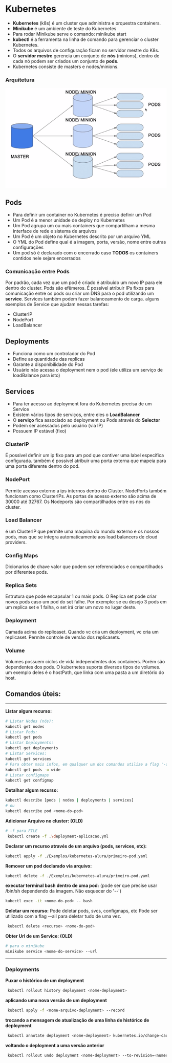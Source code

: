 # Kubernetes

- **Kubernetes** (k8s) é um cluster que administra e orquestra containers.
- **Minikube** é um ambiente de teste do Kubernetes
- Para rodar Minikube serve o comando: minikube start
- **kubectl** é a ferramenta na linha de comando para gerenciar o cluster Kubernetes.
- Todos os arquivos de configuração ficam no servidor mestre do K8s.
- O **servidor mestre** gerencia um conjunto de **nós** (minions), dentro de cada nó podem ser criados um conjunto de **pods**.
- Kubernetes consiste de masters e nodes/minions.
### **Arquitetura**
![Arquitetura Kubernetes](./imgs/k8s_arch.png)

## Pods
- Para definir um container no Kubernetes é preciso definir um Pod
- Um Pod é a menor unidade de deploy no Kubernetes
- Um Pod agrupa um ou mais containers que compartilham a mesma interface de rede e sistema de arquivos
- Um Pod é um objeto no Kubernetes descrito por um arquivo YML
- O YML do Pod define qual é a imagem, porta, versão, nome entre outras configurações
- Um pod só é declarado com o encerrado caso **TODOS** os containers contidos nele sejam encerrados

### Comunicação entre Pods
Por padrão, cada vez que um pod é criado é atribuído um novo IP para ele dentro do cluster. Pods são efêmeros.
É possível atribuir IPs fixos para comunicação entre os pods ou criar um DNS para o pod utilizando um **service**. Services também podem fazer balanceamento de carga.
alguns exemplos de Service que ajudam nessas tarefas:
 - ClusterIP
 - NodePort
 - LoadBalancer

## Deployments
- Funciona como um controlador do Pod
- Define as quantidade das replicas
- Garante a disponibilidade do Pod
- Usuário não acessa o deployment nem o pod (ele utiliza um serviço de loadBalance para isto)

## Services
- Para ter acesso ao deployment fora do Kubernetes precisa de um Service
- Existem vários tipos de serviços, entre eles o **LoadBalancer**
- O **serviço** fica associado ao deployment ou Pods através do **Selector**
- Podem ser acessados pelo usuário (via IP)
- Possuem IP estável (fixo)

### ClusterIP
 É possivel definir um ip fixo para um pod que contiver uma label especifica configurada.
 também é possivel atribuir uma porta externa que mapeia para uma porta diferente dentro do pod.

 ### NodePort
 Permite acesso externo a ips internos dentro do Cluster. NodePorts também funcionam como ClusterIPs.
 As portas de acesso externo são acima de 30000 até 32767. Os Nodeports são compartilhados entre os nós do cluster.

 ### Load Balancer
 é um ClusterIP que permite uma maquina do mundo externo e os nossos pods, mas que se integra automaticamente aos load balancers de cloud providers. 

 ### Config Maps
 Dicionarios de chave valor que podem ser referenciados e compartilhados por diferentes pods.

 ### Replica Sets
 Estrutura que pode encapsular 1 ou mais pods. O Replica set pode criar novos pods caso um pod do set falhe. Por exemplo: se eu desejo 3 pods em um replica set e 1 falha, o set irá criar um novo no lugar deste.

 ### Deployment
 Camada acima do replicaset. Quando vc cria um deployment, vc cria um replicaset.
 Permite controle de versão dos replicasets.

 ### Volume
 Volumes possuem ciclos de vida independentes dos containers. Porém são dependentes dos pods. O kubernetes suporta diversos tipos de volumes. um exemplo deles é o hostPath, que linka com uma pasta a um diretório do host.

## Comandos úteis:
------

**Listar algum recurso:**
```bash
# Listar Nodes (nós):
kubectl get nodes
# Listar Pods:
kubectl get pods
# Listar Deployments:
kubectl get deployments
# Listar Services:
kubectl get services
# Para obter mais infos, em qualquer um dos comandos utilize a flag '-o wide'
kubectl get pods -o wide
# Listar configmaps
kubectl get configmap
```

**Detalhar algum recurso:**
```bash
kubectl describe [pods | nodes | deployments | services]
# ou 
kubectl describe pod <nome-do-pod>
```

**Adicionar Arquivo no cluster: (OLD)**
```bash
# -f para FILE
 kubectl create -f .\deployment-aplicacao.yml
```

**Declarar um recurso através de um arquivo (pods, services, etc):**
```bash
kubectl apply -f ./Exemplos/kubernetes-alura/primeiro-pod.yaml
```

**Remover um pod declarado via arquivo:**
```bash
kubectl delete -f ./Exemplos/kubernetes-alura/primeiro-pod.yaml
```

**executar terminal bash dentro de uma pod:**
(pode ser que precise usar /bin/sh dependendo da imagem. Não esquecer do '--')
```bash
kubectl exec -it <nome-do-pod> -- bash
```

**Deletar um recurso:**
Pode deletar pods, svcs, configmaps, etc
Pode ser utilizado com a flag --all para deletar tudo de uma vez.
```bash
 kubectl delete <recurso> <nome-do-pod>
```

**Obter Url de um Service: (OLD)**
```bash
# para o minikube
minikube service <nome-do-service> --url
```
----
### Deployments
**Puxar o histórico de um deployment**
```bash
 kubectl rollout history deployment <nome-deployment>
```

**aplicando uma nova versão de um deployment**
```bash
 kubectl apply -f <nome-arquivo-deployment> --record
```

**trocando a mensagem de atualização de uma linha de histórico de deployment**
```bash
 kubectl annotate deployment <nome-deployment> kubernetes.io/change-cause="texto" 
```

**voltando o deployment a uma versão anterior**
```bash
 kubectl rollout undo deployment <nome-deployment> --to-revision=<numero>
```